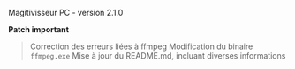 Magitivisseur PC - version 2.1.0

**Patch important**

> Correction des erreurs liées à ffmpeg
> Modification du binaire `ffmpeg.exe`
> Mise à jour du README.md, incluant diverses informations